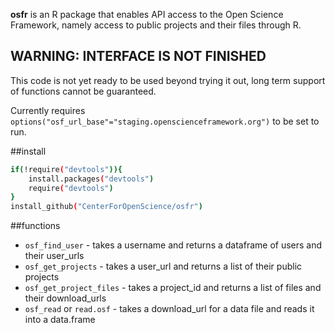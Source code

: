 **osfr** is an R package that enables API access to the Open Science Framework, namely access to public projects and their files through R.

## WARNING: INTERFACE IS NOT FINISHED

This code is not yet ready to be used beyond trying it out, long term support of functions cannot be guaranteed.

Currently requires `options("osf_url_base"="staging.openscienceframework.org")` to be set to run.

##install

```bash
if(!require("devtools")){
    install.packages("devtools")
    require("devtools")
}
install_github("CenterForOpenScience/osfr")
```

##functions

- `osf_find_user` - takes a username and returns a dataframe of users and their user_urls
- `osf_get_projects` - takes a user_url and returns a list of their public projects
- `osf_get_project_files` - takes a project_id and returns a list of files and their download_urls
- `osf_read` or `read.osf` - takes a download_url for a data file and reads it into a data.frame

